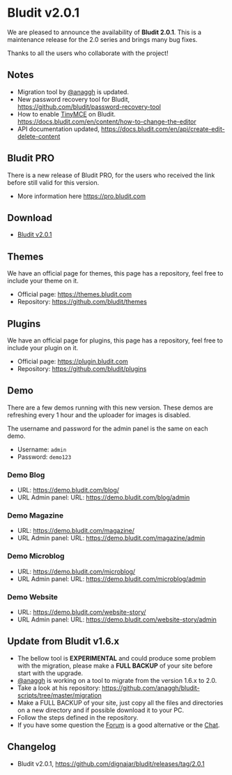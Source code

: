 # Bludit v2.0.1
<!-- Date: 2017-10-23 22:00:00 -->

We are pleased to announce the availability of **Bludit 2.0.1**. This is a maintenance release for the 2.0 series and brings many bug fixes.

Thanks to all the users who collaborate with the project!

<!-- pagebreak -->

## Notes
- Migration tool by [@anaggh](https://github.com/anaggh) is updated.
- New password recovery tool for Bludit, https://github.com/bludit/password-recovery-tool
- How to enable [TinyMCE](https://www.tinymce.com) on Bludit. https://docs.bludit.com/en/content/how-to-change-the-editor
- API documentation updated, https://docs.bludit.com/en/api/create-edit-delete-content

## Bludit PRO
There is a new release of Bludit PRO, for the users who received the link before still valid for this version.
- More information here https://pro.bludit.com

## Download
- [Bludit v2.0.1](https://df6m0u2ovo2fu.cloudfront.net/builds/bludit-v2.0.1.zip)

## Themes
We have an official page for themes, this page has a repository, feel free to include your theme on it.
- Official page: https://themes.bludit.com
- Repository: https://github.com/bludit/themes

## Plugins
We have an official page for plugins, this page has a repository, feel free to include your plugin on it.
- Official page: https://plugin.bludit.com
- Repository: https://github.com/bludit/plugins

## Demo
There are a few demos running with this new version. These demos are refreshing every 1 hour and the uploader for images is disabled.

The username and password for the admin panel is the same on each demo.
- Username: `admin`
- Password: `demo123`

### Demo Blog
- URL: https://demo.bludit.com/blog/
- URL Admin panel: URL: https://demo.bludit.com/blog/admin

### Demo Magazine
- URL: https://demo.bludit.com/magazine/
- URL Admin panel: URL: https://demo.bludit.com/magazine/admin

### Demo Microblog
- URL: https://demo.bludit.com/microblog/
- URL Admin panel: URL: https://demo.bludit.com/microblog/admin

### Demo Website
- URL: https://demo.bludit.com/website-story/
- URL Admin panel: URL: https://demo.bludit.com/website-story/admin

## Update from Bludit v1.6.x
- The bellow tool is **EXPERIMENTAL** and could produce some problem with the migration, please make a **FULL BACKUP** of your site before start with the upgrade.
- [@anaggh](https://github.com/anaggh) is working on a tool to migrate from the version 1.6.x to 2.0.
- Take a look at his repository: https://github.com/anaggh/bludit-scripts/tree/master/migration
- Make a FULL BACKUP of your site, just copy all the files and directories on a new directory and if possible download it to your PC.
- Follow the steps defined in the repository.
- If you have some question the [Forum](https://forum.bludit.org) is a good alternative or the [Chat](https://gitter.im/bludit/support).

## Changelog
- Bludit v2.0.1, https://github.com/dignajar/bludit/releases/tag/2.0.1
